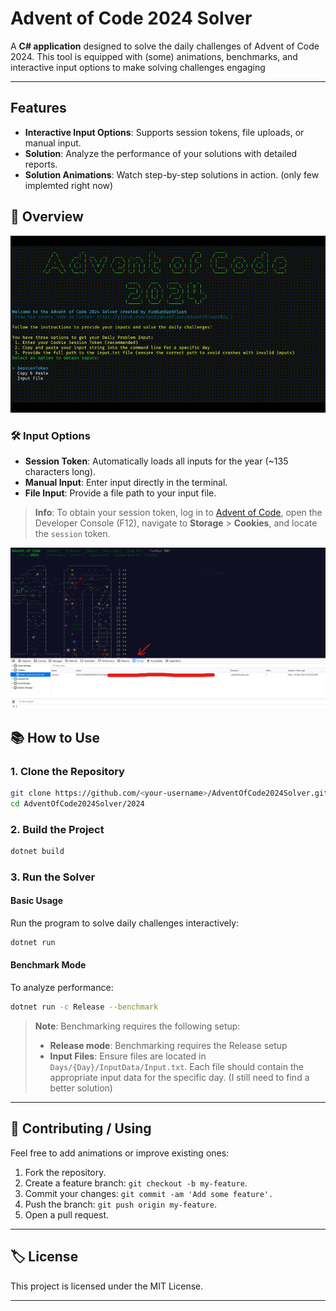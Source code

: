 # Advent of Code 2024 Solver


A **C# application** designed to solve the daily challenges of Advent of Code 2024.
This tool is equipped with (some) animations, benchmarks, and interactive input options to make solving challenges engaging

---

## Features

- **Interactive Input Options**: Supports session tokens, file uploads, or manual input.
- **Solution**: Analyze the performance of your solutions with detailed reports.
- **Solution Animations**: Watch step-by-step solutions in action. (only few implemted right now)


## 📸 Overview


![Main Menu](Screenshots/Overview.gif)



### 🛠 Input Options

- **Session Token**: Automatically loads all inputs for the year (~135 characters long).
- **Manual Input**: Enter input directly in the terminal.
- **File Input**: Provide a file path to your input file.

> **Info**: To obtain your session token, log in to [Advent of Code](https://adventofcode.com/), open the Developer Console (F12), navigate to **Storage** > **Cookies**, and locate the `session` token.

![Session Token Explanation](Screenshots/SessionTokenExplained.png)



## 📚 How to Use

### 1. Clone the Repository
```bash
git clone https://github.com/<your-username>/AdventOfCode2024Solver.git
cd AdventOfCode2024Solver/2024
```

### 2. Build the Project

```bash
dotnet build
```

### 3. Run the Solver

#### Basic Usage
Run the program to solve daily challenges interactively:
```bash
dotnet run
```

#### Benchmark Mode
To analyze performance:
```bash
dotnet run -c Release --benchmark
```

> **Note**: Benchmarking requires the following setup:
> - **Release mode**: Benchmarking requires the Release setup
> - **Input Files**: Ensure files are located in `Days/{Day}/InputData/Input.txt`. Each file should contain the appropriate input data for the specific day. (I still need to find a better solution)

---

## 📝 Contributing / Using

Feel free to add animations or improve existing ones:
1. Fork the repository.
2. Create a feature branch: `git checkout -b my-feature`.
3. Commit your changes: `git commit -am 'Add some feature'.`
4. Push the branch: `git push origin my-feature`.
5. Open a pull request.

---

## 🏷 License

This project is licensed under the MIT License.

---
